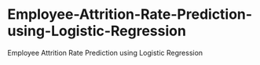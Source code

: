 # Employee-Attrition-Rate-Prediction-using-Logistic-Regression
Employee Attrition Rate Prediction using Logistic Regression
